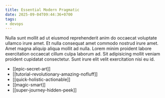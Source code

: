 ```yaml
---
title: Essential Modern Pragmatic
date: 2025-09-04T09:44:36+0700
tags:
- devops
---
```


Nulla sunt mollit ad ut eiusmod reprehenderit anim do occaecat voluptate ullamco irure amet. Et nulla consequat amet commodo nostrud irure amet. Amet magna aliquip aliqua mollit ad nulla. Lorem minim proident labore exercitation occaecat cillum culpa laborum ad. Sit adipisicing mollit veniam proident cupidatat consectetur. Sunt irure elit velit exercitation nisi eu id.


- [[epic-secret-art]] 
- [[tutorial-revolutionary-amazing-nofluff]] 
- [[quick-holistic-actionable]] 
- [[magic-smart]] 
- [[super-journey-hidden-peek]]